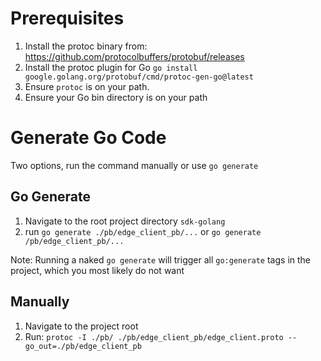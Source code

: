 # Prerequisites

1. Install the protoc binary from: https://github.com/protocolbuffers/protobuf/releases
2. Install the protoc plugin for Go ```go install google.golang.org/protobuf/cmd/protoc-gen-go@latest```
3. Ensure ```protoc``` is on your path.
4. Ensure your Go bin directory is on your path


# Generate Go Code

Two options, run the command manually or use `go generate`

## Go Generate

1. Navigate to the root project directory `sdk-golang`
2. run `go generate ./pb/edge_client_pb/...` or  `go generate /pb/edge_client_pb/...`

Note: Running a naked `go generate` will trigger all `go:generate` tags in the project, which you most likely do not want

## Manually

1. Navigate to the project root
2. Run: ```protoc -I ./pb/ ./pb/edge_client_pb/edge_client.proto --go_out=./pb/edge_client_pb```
